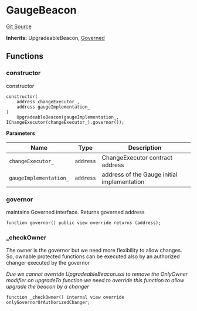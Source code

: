 # GaugeBeacon

[Git Source](https://github.com/rsksmart/builder-incentives-sc/blob/48fa8b5cf52dd18d51cdbc26d813ed080aa9e876/src/gauge/GaugeBeacon.sol)

**Inherits:** UpgradeableBeacon, [Governed](/src/governance/Governed.sol/abstract.Governed.md)

## Functions

### constructor

constructor

```solidity
constructor(
    address changeExecutor_,
    address gaugeImplementation_
)
    UpgradeableBeacon(gaugeImplementation_, IChangeExecutor(changeExecutor_).governor());
```

**Parameters**

| Name                   | Type      | Description                                 |
| ---------------------- | --------- | ------------------------------------------- |
| `changeExecutor_`      | `address` | ChangeExecutor contract address             |
| `gaugeImplementation_` | `address` | address of the Gauge initial implementation |

### governor

maintains Governed interface. Returns governed address

```solidity
function governor() public view override returns (address);
```

### \_checkOwner

The owner is the governor but we need more flexibility to allow changes. So, ownable protected functions can be executed
also by an authorized changer executed by the governor

_Due we cannot override UpgradeableBeacon.sol to remove the OnlyOwner modifier on upgradeTo function we need to override
this function to allow upgrade the beacon by a changer_

```solidity
function _checkOwner() internal view override onlyGovernorOrAuthorizedChanger;
```
